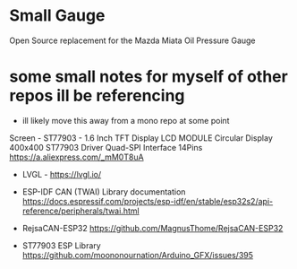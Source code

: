 # Small Gauge
 Open Source replacement for the Mazda Miata Oil Pressure Gauge 


# some small notes for myself of other repos ill be referencing
- ill likely move this away from a mono repo at some point

Screen - ST77903 - 1.6 Inch TFT Display  LCD MODULE Circular Display 400x400 ST77903 Driver Quad-SPI Interface 14Pins
https://a.aliexpress.com/_mM0T8uA

- LVGL - https://lvgl.io/

- ESP-IDF CAN (TWAI) Library documentation
https://docs.espressif.com/projects/esp-idf/en/stable/esp32s2/api-reference/peripherals/twai.html

- RejsaCAN-ESP32 https://github.com/MagnusThome/RejsaCAN-ESP32

- ST77903 ESP Library
https://github.com/moononournation/Arduino_GFX/issues/395

